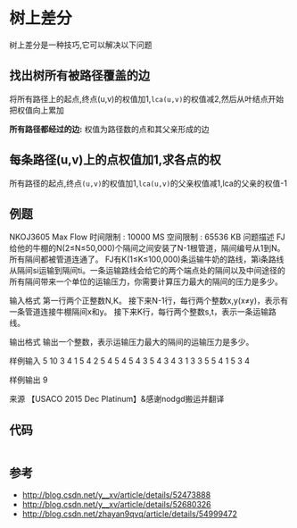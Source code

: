 # 树上差分

树上差分是一种技巧,它可以解决以下问题


## 找出树所有被路径覆盖的边

将所有路径上的起点,终点(u,v)的权值加1,`lca(u,v)`的权值减2,然后从叶结点开始把权值向上累加

**所有路径都经过的边:** 权值为路径数的点和其父亲形成的边


## 每条路径(u,v)上的点权值加1,求各点的权

所有路径的起点,终点`(u,v)`的权值加1,`lca(u,v)`的父亲权值减1,lca的父亲的权值-1


## 例题
NKOJ3605 Max Flow 
时间限制 : 10000 MS 空间限制 : 65536 KB 
问题描述 
FJ给他的牛棚的N(2≤N≤50,000)个隔间之间安装了N-1根管道，隔间编号从1到N。所有隔间都被管道连通了。 
FJ有K(1≤K≤100,000)条运输牛奶的路线，第i条路线从隔间si运输到隔间ti。一条运输路线会给它的两个端点处的隔间以及中间途径的所有隔间带来一个单位的运输压力，你需要计算压力最大的隔间的压力是多少。

输入格式 
第一行两个正整数N,K。 
接下来N-1行，每行两个整数x,y(x≠y)，表示有一条管道连接牛棚隔间x和y。 
接下来K行，每行两个整数s,t，表示一条运输路线。

输出格式 
输出一个整数，表示运输压力最大的隔间的运输压力是多少。

样例输入 
5 10 
3 4 
1 5 
4 2 
5 4 
5 4 
5 4 
3 5 
4 3 
4 3 
1 3 
3 5 
5 4 
1 5 
3 4

样例输出 
9

来源 【USACO 2015 Dec Platinum】&感谢nodgd搬运并翻译

## 代码

```c
```

## 参考

 - http://blog.csdn.net/y__xv/article/details/52473888
 - http://blog.csdn.net/y__xv/article/details/52680326
 - http://blog.csdn.net/zhayan9qvq/article/details/54999472
